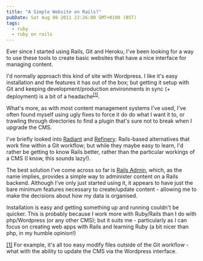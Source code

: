 ```yaml
---
title: "A Simple Website on Rails?"
pubDate: Sat Aug 06 2011 22:26:00 GMT+0100 (BST)
tags:
  - ruby
  - ruby on rails
---
```


<p>Ever since I started using Rails, Git and Heroku, I've been looking for a way to use these tools to create basic websites that have a nice interface for managing content.</p>

<p>I'd normally approach this kind of site with Wordpress. I like it's easy installation and the features it has out of the box; but getting it setup with Git and keeping development/production environments in sync (+ deployment) is a bit of a headache<sup><a href="#fn2.1" id="r2.1">[1]</a></sup>.</p>

<p>What's more, as with most content management systems I've used, I've often found myself using ugly fixes to force it do do what I want it to, or trawling through directories to find a plugin that's sure not to break when I upgrade the CMS.</p>

<p>I've briefly looked into <a href="http://radiantcms.org/">Radiant</a> and <a href="http://refinerycms.com/">Refinery</a>: Rails-based alternatives that work fine within a Git workflow; but while they maybe easy to learn, I'd rather be getting to know Rails better, rather than the particular workings of a CMS (I know, this sounds lazy!).</p>

<p>The best solution I've come across so far is <a href="https://github.com/sferik/rails_admin">Rails Admin</a>, which, as the name implies, provides a simple way to administer content on a Rails backend. Although I've only just started using it, it appears to have just the bare minimum features necessary to create/update content - allowing me to make the decisions about how my data is organised.</p>

<p>Installation is easy and getting something up and running couldn't be quicker. This is probably because I work more with Ruby/Rails than I do with php/Wordpress (or any other CMS); but it suits me - particularly as I can focus on creating web apps with Rails and learning Ruby (a bit nicer than php, in my humble opinion!)</p>

<section class="footnotes">
  <p id="fn2.1"><a href="#r2.1">[1]</a> For example, it's all too easy modify files outside of the Git workflow - what with the ability to update the CMS via the Wordpress interface.</p>
</section>
